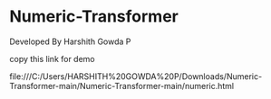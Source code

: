 # Numeric-Transformer

Developed By Harshith Gowda P

copy this link for demo

file:///C:/Users/HARSHITH%20GOWDA%20P/Downloads/Numeric-Transformer-main/Numeric-Transformer-main/numeric.html
